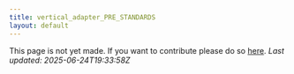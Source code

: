 ```yaml
---
title: vertical_adapter_PRE_STANDARDS
layout: default
---
```


This page is not yet made. If you want to contribute please do so [here](https://github.com/CrazyH2/Bigstone/blob/wiki/components/vertical_adapter_PRE_STANDARDS.md).
_Last updated: 2025-06-24T19:33:58Z_

